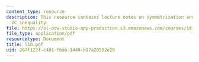 ```yaml
---
content_type: resource
description: This resource contains lecture notes on symmetrization and pessimistic
  VC inequality.
file: https://ol-ocw-studio-app-production.s3.amazonaws.com/courses/18-465-topics-in-statistics-statistical-learning-theory-spring-2007/267f122fc401f6ab1449b17a20582e29_l10.pdf
file_type: application/pdf
resourcetype: Document
title: l10.pdf
uid: 267f122f-c401-f6ab-1449-b17a20582e29
---
```

